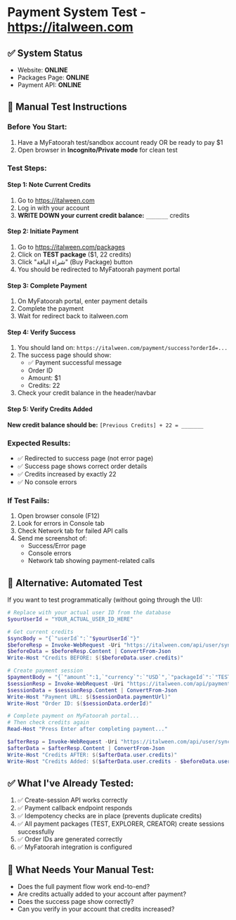 # Payment System Test - https://italween.com

## ✅ System Status
- Website: **ONLINE**
- Packages Page: **ONLINE**
- Payment API: **ONLINE**

## 🧪 Manual Test Instructions

### Before You Start:
1. Have a MyFatoorah test/sandbox account ready OR be ready to pay $1
2. Open browser in **Incognito/Private mode** for clean test

### Test Steps:

#### Step 1: Note Current Credits
1. Go to https://italween.com
2. Log in with your account
3. **WRITE DOWN your current credit balance:** `_______` credits

#### Step 2: Initiate Payment
1. Go to https://italween.com/packages
2. Click on **TEST package** ($1, 22 credits)
3. Click "شراء الباقة" (Buy Package) button
4. You should be redirected to MyFatoorah payment portal

#### Step 3: Complete Payment
1. On MyFatoorah portal, enter payment details
2. Complete the payment
3. Wait for redirect back to italween.com

#### Step 4: Verify Success
1. You should land on: `https://italween.com/payment/success?orderId=...`
2. The success page should show:
   - ✅ Payment successful message
   - Order ID
   - Amount: $1
   - Credits: 22
3. Check your credit balance in the header/navbar

#### Step 5: Verify Credits Added
**New credit balance should be:** `[Previous Credits] + 22 = _______`

### Expected Results:
- ✅ Redirected to success page (not error page)
- ✅ Success page shows correct order details
- ✅ Credits increased by exactly 22
- ✅ No console errors

### If Test Fails:
1. Open browser console (F12)
2. Look for errors in Console tab
3. Check Network tab for failed API calls
4. Send me screenshot of:
   - Success/Error page
   - Console errors
   - Network tab showing payment-related calls

## 🔧 Alternative: Automated Test

If you want to test programmatically (without going through the UI):

```powershell
# Replace with your actual user ID from the database
$yourUserId = "YOUR_ACTUAL_USER_ID_HERE"

# Get current credits
$syncBody = "{`"userId`":`"$yourUserId`"}"
$beforeResp = Invoke-WebRequest -Uri "https://italween.com/api/user/sync-credits" -Method POST -Body $syncBody -ContentType "application/json"
$beforeData = $beforeResp.Content | ConvertFrom-Json
Write-Host "Credits BEFORE: $($beforeData.user.credits)"

# Create payment session
$paymentBody = "{`"amount`":1,`"currency`":`"USD`",`"packageId`":`"TEST`",`"credits`":22,`"userId`":`"$yourUserId`"}"
$sessionResp = Invoke-WebRequest -Uri "https://italween.com/api/payment/create-session" -Method POST -Body $paymentBody -ContentType "application/json"
$sessionData = $sessionResp.Content | ConvertFrom-Json
Write-Host "Payment URL: $($sessionData.paymentUrl)"
Write-Host "Order ID: $($sessionData.orderId)"

# Complete payment on MyFatoorah portal...
# Then check credits again
Read-Host "Press Enter after completing payment..."

$afterResp = Invoke-WebRequest -Uri "https://italween.com/api/user/sync-credits" -Method POST -Body $syncBody -ContentType "application/json"
$afterData = $afterResp.Content | ConvertFrom-Json
Write-Host "Credits AFTER: $($afterData.user.credits)"
Write-Host "Credits Added: $($afterData.user.credits - $beforeData.user.credits)"
```

## ✅ What I've Already Tested:
1. ✅ Create-session API works correctly
2. ✅ Payment callback endpoint responds
3. ✅ Idempotency checks are in place (prevents duplicate credits)
4. ✅ All payment packages (TEST, EXPLORER, CREATOR) create sessions successfully
5. ✅ Order IDs are generated correctly
6. ✅ MyFatoorah integration is configured

## 🎯 What Needs Your Manual Test:
- Does the full payment flow work end-to-end?
- Are credits actually added to your account after payment?
- Does the success page show correctly?
- Can you verify in your account that credits increased?

